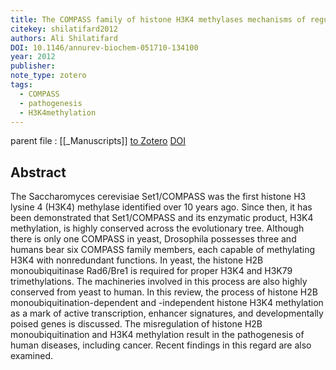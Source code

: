 ```yaml
---
title: The COMPASS family of histone H3K4 methylases mechanisms of regulation in development and disease pathogenesis
citekey: shilatifard2012
authors: Ali Shilatifard
DOI: 10.1146/annurev-biochem-051710-134100
year: 2012
publisher: 
note_type: zotero
tags:
  - COMPASS
  - pathogenesis
  - H3K4methylation
---
```

parent file : [[_Manuscripts]]
[to Zotero](zotero://select/items/@shilatifard2012) [DOI](https://doi.org/10.1146/annurev-biochem-051710-134100)

Abstract
---
The Saccharomyces cerevisiae Set1/COMPASS was the first histone H3 lysine 4 (H3K4) methylase identified over 10 years ago. Since then, it has been demonstrated that Set1/COMPASS and its enzymatic product, H3K4 methylation, is highly conserved across the evolutionary tree. Although there is only one COMPASS in yeast, Drosophila possesses three and humans bear six COMPASS family members, each capable of methylating H3K4 with nonredundant functions. In yeast, the histone H2B monoubiquitinase Rad6/Bre1 is required for proper H3K4 and H3K79 trimethylations. The machineries involved in this process are also highly conserved from yeast to human. In this review, the process of histone H2B monoubiquitination-dependent and -independent histone H3K4 methylation as a mark of active transcription, enhancer signatures, and developmentally poised genes is discussed. The misregulation of histone H2B monoubiquitination and H3K4 methylation result in the pathogenesis of human diseases, including cancer. Recent findings in this regard are also examined.
